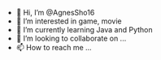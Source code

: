 - 👋 Hi, I’m @AgnesSho16
- 👀 I’m interested in game, movie 
- 🌱 I’m currently learning Java and Python 
- 💞️ I’m looking to collaborate on ...
- 📫 How to reach me ...

<!---
AgnesSho16/AgnesSho16 is a ✨ special ✨ repository because its `README.md` (this file) appears on your GitHub profile.
You can click the Preview link to take a look at your changes.
--->
